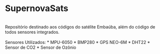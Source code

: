 # SupernovaSats
<br>
Repositório destinado aos códigos do satélite Embaúba, além do código de todos sensores integrados.<br>
<br>
Sensores Utilizados:
* MPU-6050
* BMP280
* GPS NEO-6M
* DHT22
* Sensor de CO2
* Sensor de Ozônio
